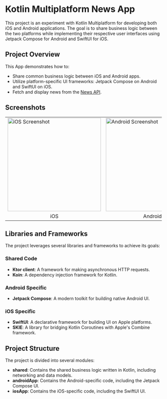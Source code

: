 # Kotlin Multiplatform News App

This project is an experiment with Kotlin Multiplatform for developing both iOS and Android applications. The goal is to share business logic between the two platforms while implementing their respective user interfaces using Jetpack Compose for Android and SwiftUI for iOS.

## Project Overview

This App demonstrates how to:
- Share common business logic between iOS and Android apps.
- Utilize platform-specific UI frameworks: Jetpack Compose on Android and SwiftUI on iOS.
- Fetch and display news from the [News API](https://newsapi.org/).


## Screenshots

<table>
  <tr>
    <td><img src="https://github.com/user-attachments/assets/8a84e759-8962-4d67-b5d7-b1a896126a1f" alt="iOS Screenshot" width="300"/></td>
    <td><img src="https://github.com/user-attachments/assets/a14cb0bd-ad76-4a3d-9090-4aca482bb9d8" alt="Android Screenshot" width="300"/></td>
  </tr>
  <tr>
    <td align="center">iOS</td>
    <td align="center">Android</td>
  </tr>
</table>



## Libraries and Frameworks

The project leverages several libraries and frameworks to achieve its goals:

### Shared Code
- **Ktor client**: A framework for making asynchronous HTTP requests.
- **Koin**: A dependency injection framework for Kotlin.

### Android Specific
- **Jetpack Compose**: A modern toolkit for building native Android UI.

### iOS Specific
- **SwiftUI**: A declarative framework for building UI on Apple platforms.
- **SKIE**: A library for bridging Kotlin Coroutines with Apple's Combine framework.

## Project Structure

The project is divided into several modules:

- **shared**: Contains the shared business logic written in Kotlin, including networking and data models.
- **androidApp**: Contains the Android-specific code, including the Jetpack Compose UI.
- **iosApp**: Contains the iOS-specific code, including the SwiftUI UI.



